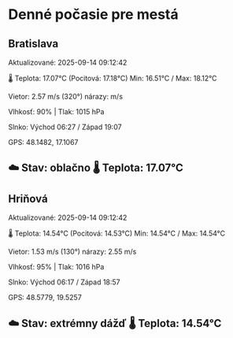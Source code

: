 ﻿# Denné počasie pre mestá

## Bratislava
Aktualizované: 2025-09-14 09:12:42

🌡️ Teplota: 17.07°C 
(Pocitová: 17.18°C)
Min: 16.51°C / Max: 18.12°C

Vietor: 2.57 m/s    (320°) 
nárazy:  m/s

Vlhkosť: 90% | Tlak: 1015 hPa

Slnko: Východ 06:27 / Západ 19:07

GPS: 48.1482, 17.1067

☁️ Stav: oblačno        🌡️ Teplota: 17.07°C
---

## Hriňová
Aktualizované: 2025-09-14 09:12:42

🌡️ Teplota: 14.54°C 
(Pocitová: 14.53°C)
Min: 14.54°C / Max: 14.54°C

Vietor: 1.53 m/s (130°)
nárazy: 2.55 m/s

Vlhkosť: 95% | Tlak: 1016 hPa

Slnko: Východ 06:17 / Západ 18:57

GPS: 48.5779, 19.5257

☁️ Stav: extrémny dážď        🌡️ Teplota: 14.54°C
---
